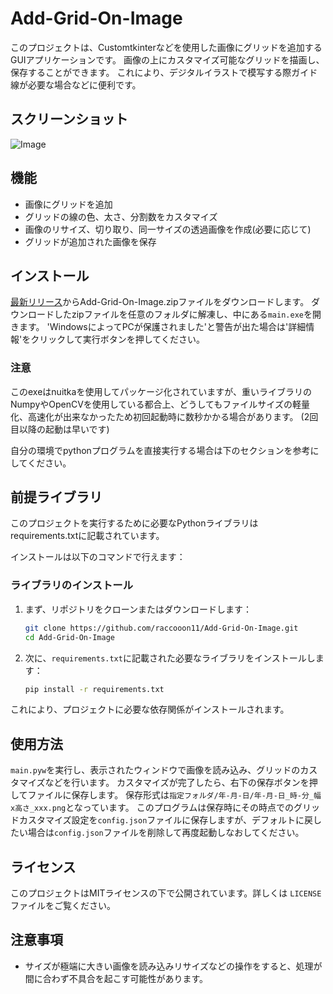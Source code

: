 # Add-Grid-On-Image

このプロジェクトは、Customtkinterなどを使用した画像にグリッドを追加するGUIアプリケーションです。
画像の上にカスタマイズ可能なグリッドを描画し、保存することができます。
これにより、デジタルイラストで模写する際ガイド線が必要な場合などに便利です。

## スクリーンショット
![Image](https://cdn.discordapp.com/attachments/1149904320221941763/1359487066710478940/image.png?ex=67f7a87e&is=67f656fe&hm=5fe9b16703c5d01ee7843a21e1a4330a0089c6db0553fe1cb942a42c43bb3aec&)

## 機能

- 画像にグリッドを追加
- グリッドの線の色、太さ、分割数をカスタマイズ
- 画像のリサイズ、切り取り、同一サイズの透過画像を作成(必要に応じて)
- グリッドが追加された画像を保存

## インストール

[最新リリース](https://github.com/raccooon11/Add-Grid-On-Image/releases/latest)からAdd-Grid-On-Image.zipファイルをダウンロードします。
ダウンロードしたzipファイルを任意のフォルダに解凍し、中にある`main.exe`を開きます。
'WindowsによってPCが保護されました'と警告が出た場合は'詳細情報'をクリックして実行ボタンを押してください。

### 注意
このexeはnuitkaを使用してパッケージ化されていますが、重いライブラリのNumpyやOpenCVを使用している都合上、どうしてもファイルサイズの軽量化、高速化が出来なかったため初回起動時に数秒かかる場合があります。
(2回目以降の起動は早いです)

自分の環境でpythonプログラムを直接実行する場合は下のセクションを参考にしてください。

## 前提ライブラリ

このプロジェクトを実行するために必要なPythonライブラリはrequirements.txtに記載されています。

インストールは以下のコマンドで行えます：

### ライブラリのインストール

1. まず、リポジトリをクローンまたはダウンロードします：

    ```bash
    git clone https://github.com/raccooon11/Add-Grid-On-Image.git
    cd Add-Grid-On-Image
    ```

2. 次に、`requirements.txt`に記載された必要なライブラリをインストールします：

    ```bash
    pip install -r requirements.txt
    ```

これにより、プロジェクトに必要な依存関係がインストールされます。

## 使用方法

`main.pyw`を実行し、表示されたウィンドウで画像を読み込み、グリッドのカスタマイズなどを行います。
カスタマイズが完了したら、右下の保存ボタンを押してファイルに保存します。
保存形式は`指定フォルダ/年-月-日/年-月-日_時-分_幅x高さ_xxx.png`となっています。
このプログラムは保存時にその時点でのグリッドカスタマイズ設定を`config.json`ファイルに保存しますが、デフォルトに戻したい場合は`config.json`ファイルを削除して再度起動しなおしてください。

## ライセンス

このプロジェクトはMITライセンスの下で公開されています。詳しくは `LICENSE` ファイルをご覧ください。

## 注意事項

- サイズが極端に大きい画像を読み込みリサイズなどの操作をすると、処理が間に合わず不具合を起こす可能性があります。
